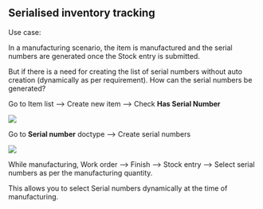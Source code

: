 ## Serialised inventory tracking

Use case:

In a manufacturing scenario, the item is manufactured and the serial numbers are generated once the Stock entry is submitted.

But if there is a need for creating the list of serial numbers without auto creation (dynamically as per requirement). How can the serial numbers be generated?

Go to Item list --> Create new item --> Check **Has Serial Number**

![](https://docs.erpnext.com/files/cPN7i2K.png)

Go to **Serial number** doctype --> Create serial numbers

![](https://docs.erpnext.com/files/3n83zxa.png)

While manufacturing, Work order --> Finish --> Stock entry --> Select serial numbers as per the manufacturing quantity.

This allows you to select Serial numbers dynamically at the time of manufacturing.